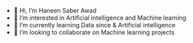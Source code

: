 - 👋 Hi, I’m Haneen Saber Awad
- 👀 I’m interested in Artificial intelligence and Machine learning
- 🌱 I’m currently learning Data since & Artificial intelligence 
- 💞️ I’m looking to collaborate on Machine learning projects


<!---
hanawad/hanawad is a ✨ special ✨ repository because its `README.md` (this file) appears on your GitHub profile.
You can click the Preview link to take a look at your changes.
--->
